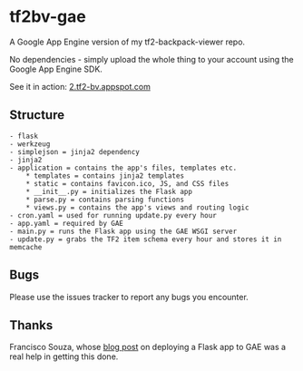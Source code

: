 tf2bv-gae
=========

A Google App Engine version of my tf2-backpack-viewer repo.

No dependencies - simply upload the whole thing to your account using the Google App Engine SDK.

See it in action: [2.tf2-bv.appspot.com](http://2.tf2-bv.appspot.com)

Structure
---------

	- flask
	- werkzeug
	- simplejson = jinja2 dependency
	- jinja2
	- application = contains the app's files, templates etc.
		* templates = contains jinja2 templates
		* static = contains favicon.ico, JS, and CSS files
		* __init__.py = initializes the Flask app
		* parse.py = contains parsing functions
		* views.py = contains the app's views and routing logic
	- cron.yaml = used for running update.py every hour
	- app.yaml = required by GAE
	- main.py = runs the Flask app using the GAE WSGI server
	- update.py = grabs the TF2 item schema every hour and stores it in memcache

Bugs
----

Please use the issues tracker to report any bugs you encounter.

Thanks
------

Francisco Souza, whose [blog post](http://f.souza.cc/2010/08/flying-with-flask-on-google-app-engine.html) on deploying a Flask app to GAE was a real help in getting this done.
